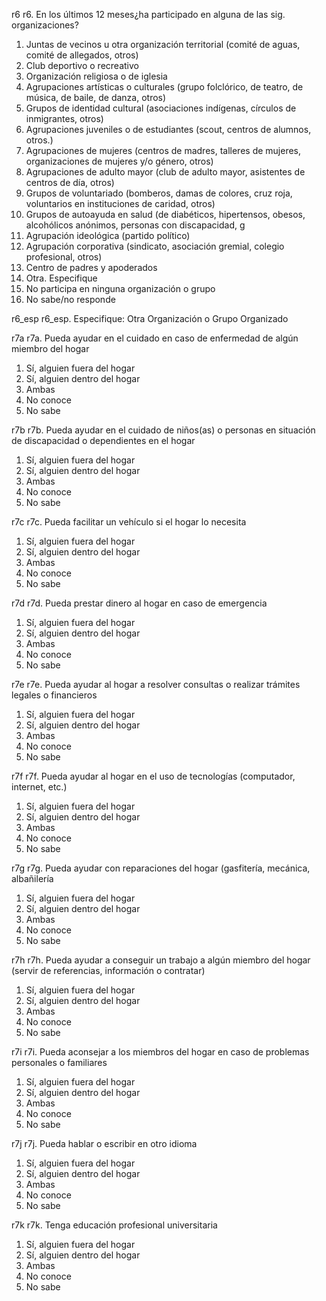 r6	r6. En los últimos 12 meses¿ha participado en alguna de las sig. organizaciones?

1. Juntas de vecinos u otra organización territorial  (comité de aguas, comité de allegados, otros)
2. Club deportivo o recreativo
3. Organización religiosa o de iglesia
4. Agrupaciones artísticas o culturales  (grupo folclórico, de teatro, de música, de baile, de danza, otros)
5. Grupos de identidad cultural (asociaciones indígenas, círculos de inmigrantes, otros)
6. Agrupaciones juveniles o de estudiantes (scout, centros de alumnos, otros.)
7. Agrupaciones de mujeres (centros de madres, talleres de mujeres, organizaciones de mujeres y/o género, otros)
8. Agrupaciones de adulto mayor (club de adulto mayor, asistentes de centros de día, otros)
9. Grupos de voluntariado (bomberos, damas de colores, cruz roja, voluntarios en instituciones de caridad, otros)
10. Grupos de autoayuda en salud  (de diabéticos, hipertensos, obesos, alcohólicos anónimos, personas con discapacidad, g
11. Agrupación ideológica (partido político)
12. Agrupación corporativa (sindicato, asociación gremial, colegio profesional, otros)
13. Centro de padres y apoderados
14. Otra. Especifique
15. No participa en ninguna organización o grupo
99. No sabe/no responde



r6_esp	r6_esp. Especifique: Otra Organización o Grupo Organizado



r7a	r7a. Pueda ayudar en el cuidado en caso de enfermedad de algún miembro del hogar

1. Sí, alguien fuera del hogar
2. Sí, alguien dentro del hogar
3. Ambas
4. No conoce
9. No sabe


r7b	r7b. Pueda ayudar en el cuidado de niños(as) o personas en situación de discapacidad o dependientes en el hogar

1. Sí, alguien fuera del hogar
2. Sí, alguien dentro del hogar
3. Ambas
4. No conoce
9. No sabe


r7c	r7c. Pueda facilitar un vehículo si el hogar lo necesita

1. Sí, alguien fuera del hogar
2. Sí, alguien dentro del hogar
3. Ambas
4. No conoce
9. No sabe


r7d	r7d. Pueda prestar dinero al hogar en caso de emergencia

1. Sí, alguien fuera del hogar
2. Sí, alguien dentro del hogar
3. Ambas
4. No conoce
9. No sabe


r7e	r7e. Pueda  ayudar al hogar a resolver consultas o realizar trámites legales o financieros

1. Sí, alguien fuera del hogar
2. Sí, alguien dentro del hogar
3. Ambas
4. No conoce
9. No sabe


r7f	r7f. Pueda ayudar al hogar en el uso de tecnologías (computador, internet, etc.)

1. Sí, alguien fuera del hogar
2. Sí, alguien dentro del hogar
3. Ambas
4. No conoce
9. No sabe


r7g	r7g. Pueda ayudar con reparaciones del hogar (gasfitería, mecánica, albañilería

1. Sí, alguien fuera del hogar
2. Sí, alguien dentro del hogar
3. Ambas
4. No conoce
9. No sabe


r7h	r7h. Pueda ayudar a conseguir un trabajo a algún miembro del hogar (servir de referencias, información o contratar)
1. Sí, alguien fuera del hogar
2. Sí, alguien dentro del hogar
3. Ambas
4. No conoce
9. No sabe


r7i	r7i. Pueda aconsejar a los miembros del hogar en caso de problemas personales o familiares

1. Sí, alguien fuera del hogar
2. Sí, alguien dentro del hogar
3. Ambas
4. No conoce
9. No sabe

r7j	r7j. Pueda hablar o escribir en otro idioma

1. Sí, alguien fuera del hogar
2. Sí, alguien dentro del hogar
3. Ambas
4. No conoce
9. No sabe


r7k	r7k. Tenga educación profesional universitaria

1. Sí, alguien fuera del hogar
2. Sí, alguien dentro del hogar
3. Ambas
4. No conoce
9. No sabe
